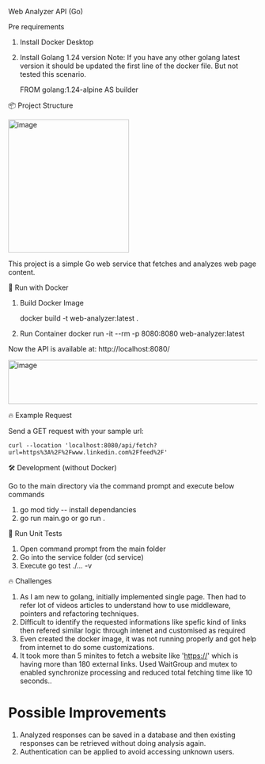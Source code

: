 Web Analyzer API (Go)

Pre requirements
1. Install Docker Desktop
2. Install Golang 1.24 version
   Note: If you have any other golang latest version it should be updated the first line of the docker file. But not tested this scenario.

   FROM golang:1.24-alpine AS builder

📦 Project Structure

<img width="244" height="269" alt="image" src="https://github.com/user-attachments/assets/03ad2ec7-7fba-4216-a651-3dc415d11e06" />


This project is a simple Go web service that fetches and analyzes web page content.

🚀 Run with Docker
1. Build Docker Image

    docker build -t web-analyzer:latest .

2. Run Container
    docker run -it --rm -p 8080:8080 web-analyzer:latest

Now the API is available at: http://localhost:8080/

<img width="1448" height="89" alt="image" src="https://github.com/user-attachments/assets/8bc5eafa-64ff-4330-b910-d3899b956a27" />

🔥 Example Request


Send a GET request with your sample url:

    curl --location 'localhost:8080/api/fetch?url=https%3A%2F%2Fwww.linkedin.com%2Ffeed%2F'



🛠 Development (without Docker)


Go to the main directory via the command prompt and execute below commands
1. go mod tidy     -- install dependancies
2. go run main.go or go run .

 
🧪 Run Unit Tests

1. Open command prompt from the main folder
2. Go into the service folder (cd service)
3. Execute go test ./... -v

🔥 Challenges
1. As I am new to golang, initially implemented single page. Then had to refer lot of videos articles to understand how to use middleware, pointers and refactoring techniques.
2. Difficult to identify the requested informations like spefic kind of links then refered similar logic through intenet and customised as required
3. Even created the docker image, it was not running properly and got help from internet to do some customizations.
4. It took more than 5 minites to fetch a website like '[https://](https://elakiri.com/)' which is having more than 180 external links. Used WaitGroup and mutex to enabled synchronize processing and reduced total fetching time like 10 seconds..
  

# Possible Improvements
 1. Analyzed responses can be saved in a database and then existing responses can be retrieved without doing analysis again.
 2. Authentication can be applied to avoid accessing unknown users.
   
